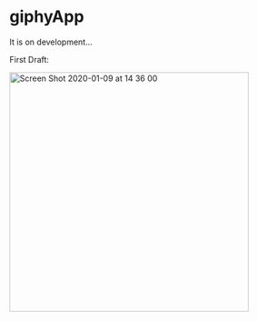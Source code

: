 # giphyApp

It is on development...

First Draft:

<img width="421" alt="Screen Shot 2020-01-09 at 14 36 00" src="https://user-images.githubusercontent.com/37338158/72064830-d3c89f80-32ed-11ea-951e-dcd5ffe25a48.png">
